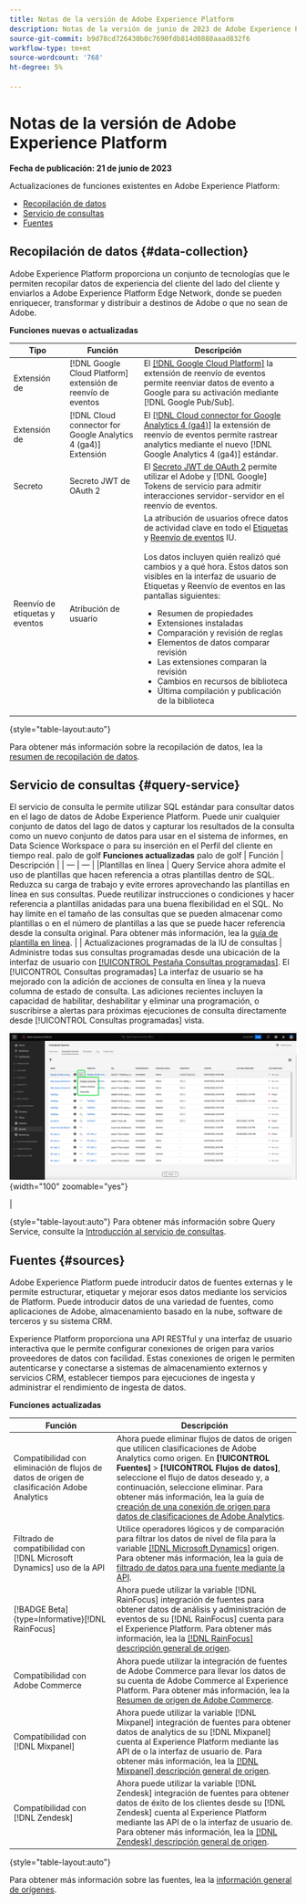 ```yaml
---
title: Notas de la versión de Adobe Experience Platform
description: Notas de la versión de junio de 2023 de Adobe Experience Platform.
source-git-commit: b9d78cd726430b0c7690fdb814d0888aaad832f6
workflow-type: tm+mt
source-wordcount: '768'
ht-degree: 5%

---
```


# Notas de la versión de Adobe Experience Platform

**Fecha de publicación: 21 de junio de 2023**

Actualizaciones de funciones existentes en Adobe Experience Platform:

- [Recopilación de datos](#data-collection)
- [Servicio de consultas](#query-service)
- [Fuentes](#sources)

## Recopilación de datos {#data-collection}

Adobe Experience Platform proporciona un conjunto de tecnologías que le permiten recopilar datos de experiencia del cliente del lado del cliente y enviarlos a Adobe Experience Platform Edge Network, donde se pueden enriquecer, transformar y distribuir a destinos de Adobe o que no sean de Adobe.

**Funciones nuevas o actualizadas**

| Tipo | Función | Descripción |
| --- | --- | --- |
| Extensión de  | [!DNL Google Cloud Platform] extensión de reenvío de eventos | El [[!DNL Google Cloud Platform]](../../tags/extensions/server/google-cloud-platform/overview.md) la extensión de reenvío de eventos permite reenviar datos de evento a Google para su activación mediante [!DNL Google Pub/Sub]. |
| Extensión de  | [!DNL Cloud connector for Google Analytics 4 (ga4)] Extensión | El [[!DNL Cloud connector for Google Analytics 4 (ga4)]](https://partners.adobe.com/exchangeprogram/experiencecloud/exchange.details.109820.html) la extensión de reenvío de eventos permite rastrear analytics mediante el nuevo [!DNL Google Analytics 4 (ga4)] estándar. |
| Secreto | Secreto JWT de OAuth 2 | El [Secreto JWT de OAuth 2](../../tags/ui/event-forwarding/secrets.md) permite utilizar el Adobe y [!DNL Google] Tokens de servicio para admitir interacciones servidor-servidor en el reenvío de eventos. |
| Reenvío de etiquetas y eventos | Atribución de usuario | La atribución de usuarios ofrece datos de actividad clave en todo el [Etiquetas](../../tags/home.md) y [Reenvío de eventos](../../tags/ui/event-forwarding/overview.md) IU.<br><br>Los datos incluyen quién realizó qué cambios y a qué hora. Estos datos son visibles en la interfaz de usuario de Etiquetas y Reenvío de eventos en las pantallas siguientes:<br><ul><li> Resumen de propiedades</li><li> Extensiones instaladas</li><li>Comparación y revisión de reglas</li><li>Elementos de datos comparar revisión</li><li>Las extensiones comparan la revisión</li><li>Cambios en recursos de biblioteca</li><li>Última compilación y publicación de la biblioteca</li></ul> |

{style="table-layout:auto"}

Para obtener más información sobre la recopilación de datos, lea la [resumen de recopilación de datos](../../tags/home.md).

## Servicio de consultas {#query-service}

El servicio de consulta le permite utilizar SQL estándar para consultar datos en el lago de datos de Adobe Experience Platform. Puede unir cualquier conjunto de datos del lago de datos y capturar los resultados de la consulta como un nuevo conjunto de datos para usar en el sistema de informes, en Data Science Workspace o para su inserción en el Perfil del cliente en tiempo real. palo de golf
**Funciones actualizadas**
palo de golf | Función | Descripción | | — | — | | &#x200B;Plantillas en línea | Query Service ahora admite el uso de plantillas que hacen referencia a otras plantillas dentro de SQL. Reduzca su carga de trabajo y evite errores aprovechando las plantillas en línea en sus consultas. Puede reutilizar instrucciones o condiciones y hacer referencia a plantillas anidadas para una buena flexibilidad en el SQL. No hay límite en el tamaño de las consultas que se pueden almacenar como plantillas o en el número de plantillas a las que se puede hacer referencia desde la consulta original. Para obtener más información, lea la [guía de plantilla en línea](../../query-service/essential-concepts/inline-templates.md). | | Actualizaciones programadas de la IU de consultas | Administre todas sus consultas programadas desde una ubicación de la interfaz de usuario con [[!UICONTROL Pestaña Consultas programadas]](../../query-service/ui/monitor-queries.md#inline-actions). El [!UICONTROL Consultas programadas] La interfaz de usuario se ha mejorado con la adición de acciones de consulta en línea y la nueva columna de estado de consulta. Las adiciones recientes incluyen la capacidad de habilitar, deshabilitar y eliminar una programación, o suscribirse a alertas para próximas ejecuciones de consulta directamente desde [!UICONTROL Consultas programadas] vista. <p>![Acciones en línea resaltadas en la [!UICONTROL Consultas programadas] vista.](../../query-service/images/ui/monitor-queries/disable-inline.png "Acciones en línea resaltadas en la [!UICONTROL Consultas programadas] vista."){width="100" zoomable="yes"}</p> |

{style="table-layout:auto"}
Para obtener más información sobre Query Service, consulte la [Introducción al servicio de consultas](../../query-service/home.md).

## Fuentes {#sources}

Adobe Experience Platform puede introducir datos de fuentes externas y le permite estructurar, etiquetar y mejorar esos datos mediante los servicios de Platform. Puede introducir datos de una variedad de fuentes, como aplicaciones de Adobe, almacenamiento basado en la nube, software de terceros y su sistema CRM.

Experience Platform proporciona una API RESTful y una interfaz de usuario interactiva que le permite configurar conexiones de origen para varios proveedores de datos con facilidad. Estas conexiones de origen le permiten autenticarse y conectarse a sistemas de almacenamiento externos y servicios CRM, establecer tiempos para ejecuciones de ingesta y administrar el rendimiento de ingesta de datos.

**Funciones actualizadas**

| Función | Descripción |
| --- | --- |
| Compatibilidad con eliminación de flujos de datos de origen de clasificación Adobe Analytics | Ahora puede eliminar flujos de datos de origen que utilicen clasificaciones de Adobe Analytics como origen. En **[!UICONTROL Fuentes]** > **[!UICONTROL Flujos de datos]**, seleccione el flujo de datos deseado y, a continuación, seleccione eliminar. Para obtener más información, lea la guía de [creación de una conexión de origen para datos de clasificaciones de Adobe Analytics](../../sources/tutorials/ui/create/adobe-applications/classifications.md). |
| Filtrado de compatibilidad con [!DNL Microsoft Dynamics] uso de la API | Utilice operadores lógicos y de comparación para filtrar los datos de nivel de fila para la variable [[!DNL Microsoft Dynamics]](../../sources/connectors/crm/ms-dynamics.md) origen. Para obtener más información, lea la guía de [filtrado de datos para una fuente mediante la API](../../sources/tutorials/api/filter.md). |
| [!BADGE Beta]{type=Informative}[!DNL RainFocus] | Ahora puede utilizar la variable [!DNL RainFocus] integración de fuentes para obtener datos de análisis y administración de eventos de su [!DNL RainFocus] cuenta para el Experience Platform. Para obtener más información, lea la [[!DNL RainFocus] descripción general de origen](../../sources/connectors/analytics/rainfocus.md). |
| Compatibilidad con Adobe Commerce | Ahora puede utilizar la integración de fuentes de Adobe Commerce para llevar los datos de su cuenta de Adobe Commerce al Experience Platform. Para obtener más información, lea la [Resumen de origen de Adobe Commerce](../../sources/connectors/adobe-applications/commerce.md). |
| Compatibilidad con [!DNL Mixpanel] | Ahora puede utilizar la variable [!DNL Mixpanel] integración de fuentes para obtener datos de analytics de su [!DNL Mixpanel] cuenta al Experience Platform mediante las API de o la interfaz de usuario de. Para obtener más información, lea la [[!DNL Mixpanel] descripción general de origen](../../sources/connectors/analytics/mixpanel.md). |
| Compatibilidad con [!DNL Zendesk] | Ahora puede utilizar la variable [!DNL Zendesk] integración de fuentes para obtener datos de éxito de los clientes desde su [!DNL Zendesk] cuenta al Experience Platform mediante las API de o la interfaz de usuario de. Para obtener más información, lea la [[!DNL Zendesk] descripción general de origen](../../sources/connectors/customer-success/zendesk.md). |

{style="table-layout:auto"}

Para obtener más información sobre las fuentes, lea la [información general de orígenes](../../sources/home.md).
